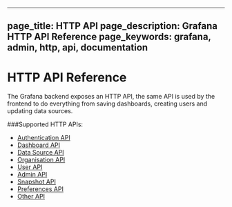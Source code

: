 ----
page_title: HTTP API
page_description: Grafana HTTP API Reference
page_keywords: grafana, admin, http, api, documentation
---

# HTTP API Reference

The Grafana backend exposes an HTTP API, the same API is used by the frontend to do everything from saving
dashboards, creating users and updating data sources.

###Supported HTTP APIs:

* [Authentication API](/http_api/auth/)
* [Dashboard API](/http_api/dashboard/)
* [Data Source API](/http_api/data_source/)
* [Organisation API](/http_api/org/)
* [User API](/http_api/user/)
* [Admin API](/http_api/admin/)
* [Snapshot API](/http_api/snapshot/)
* [Preferences API](/http_api/preferences/)
* [Other API](/http_api/other/)
